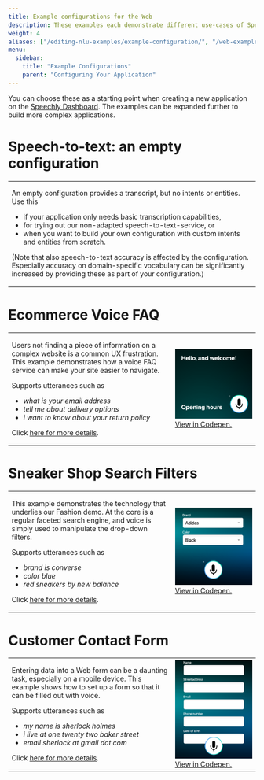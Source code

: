 ```yaml
---
title: Example configurations for the Web
description: These examples each demonstrate different use-cases of Speechly on the Web.
weight: 4
aliases: ["/editing-nlu-examples/example-configuration/", "/web-examples/"]
menu:
  sidebar:
    title: "Example Configurations"
    parent: "Configuring Your Application"
---
```

You can choose these as a starting point when creating a new application on the [Speechly Dashboard](https://www.speechly.com/dashboard). The examples can be expanded further to build more complex applications.
# Speech-to-text: an empty configuration
<table>
<tr>
<td>
<p>
An empty configuration provides a transcript, but no intents or entities. Use this
<ul>
<li>if your application only needs basic transcription capabilities,
<li>for trying out our non-adapted speech-to-text-service, or
<li>when you want to build your own configuration with custom intents and entities from scratch.
</ul>
</p>
<p>
(Note that also speech-to-text accuracy is affected by the configuration. Especially accuracy on domain-specific vocabulary can be significantly increased by providing these as part of your configuration.)
</p>
</td>
</tr>
</table>

# Ecommerce Voice FAQ
<table>
<tr>
<td width="66%">
<p>Users not finding a piece of information on a complex website is a common UX frustration. This example demonstrates how a voice FAQ service can make your site easier to navigate.</p>
<p>Supports utterances such as
<ul>
<li><i>what is your email address</i></li>
<li><i>tell me about delivery options</i></li>
<li><i>i want to know about your return policy</i></li>
</ul>
</p>
<p>
Click <a href="voice-faq">here for more details</a>.
</p>
</td>
<td><img src="voice-faq.png"><br><a href="https://codepen.io/aukkonen/pen/powYbMd?editors=1010" target="_new">View in Codepen.</a></td>
</tr>
</table>

# Sneaker Shop Search Filters
<table>
<tr>
<td width="66%">
<p>This example demonstrates the technology that underlies our Fashion demo. At the core is a regular faceted search engine, and voice is simply used to manipulate the drop-down filters.</p>
<p>Supports utterances such as
<ul>
<li><i>brand is converse</i></li>
<li><i>color blue</i></li>
<li><i>red sneakers by new balance</i></li>
</ul>
</p>
<p>
Click <a href="search-filters">here for more details</a>.
</p>
</td>
<td><img src="sneaker-filters.png"><br><a href="https://codepen.io/aukkonen/pen/QWgoKWM?editors=1010" target="_new">View in Codepen.</a></td>
</tr>
</table>

# Customer Contact Form
<table>
<tr>
<td width="66%">
<p>Entering data into a Web form can be a daunting task, especially on a mobile device. This example shows how to set up a form so that it can be filled out with voice.</p>
<p>Supports utterances such as
<ul>
<li><i>my name is sherlock holmes</i></li>
<li><i>i live at one twenty two baker street</i></li>
<li><i>email sherlock at gmail dot com</i></li>
</ul>
</p>
<p>
Click <a href="contact-form">here for more details</a>.
</p>
</td>
<td><img src="contact-form.png"><br><a href="https://codepen.io/aukkonen/pen/abwMmNM?editors=1010" target="_new">View in Codepen.</a></td>
</tr>
</table>
